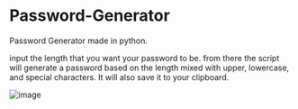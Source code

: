 # Password-Generator

Password Generator made in python.

input the length that you want your password to be.
from there the script will generate a password based on the length mixed with upper, lowercase, and special characters.
It will also save it to your clipboard.

![image](https://user-images.githubusercontent.com/84246381/120553045-06cd7080-c3c6-11eb-95b5-62989c8a3a65.png)
